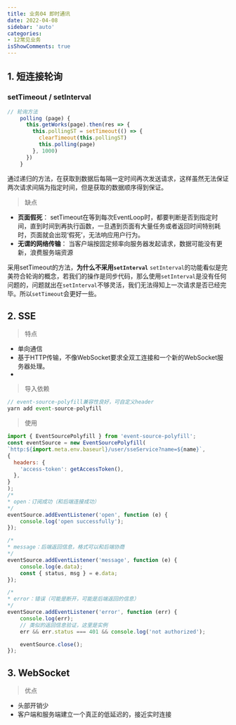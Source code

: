 ```yaml
---
title: 业务04 即时通讯
date: 2022-04-08
sidebar: 'auto'
categories:
- 12常见业务
isShowComments: true
---
```






## 1. 短连接轮询

### setTimeout / setInterval

```js
// 轮询方法
    polling (page) {
      this.getWorks(page).then(res => {
        this.pollingST = setTimeout(() => {
          clearTimeout(this.pollingST)
          this.polling(page)
        }, 1000)
      })
    }

```

​	通过递归的方法，在获取到数据后每隔一定时间再次发送请求，这样虽然无法保证两次请求间隔为指定时间，但是获取的数据顺序得到保证。

> 缺点

- **页面假死**： setTimeout在等到每次EventLoop时，都要判断是否到指定时间，直到时间到再执行函数，一旦遇到页面有大量任务或者返回时间特别耗时，页面就会出现‘假死’，无法响应用户行为。
- **无谓的网络传输**： 当客户端按固定频率向服务器发起请求，数据可能没有更新，浪费服务端资源



​	采用setTimeout的方法，**为什么不采用`setInterval`** `setInterval`的功能看似是完美符合轮询的概念，若我们的操作是同步代码，那么使用`setInterval`是没有任何问题的，问题就出在`setInterval`不够灵活，我们无法得知上一次请求是否已经完毕。所以`setTimeout`会更好一些。



## 2. SSE

> 特点

- 单向通信
- 基于HTTP传输，不像WebSocket要求全双工连接和一个新的WebSocket服务器处理。
- 



> 导入依赖

```js
// event-source-polyfill兼容性良好，可自定义header
yarn add event-source-polyfill
```

> 使用

```js
import { EventSourcePolyfill } from 'event-source-polyfill';
const eventSource = new EventSourcePolyfill(
`http:${import.meta.env.baseurl}/user/sseService?name=${name}`,
{
  headers: {
    'access-token': getAccessToken(),
  },
}
);
/*
* open：订阅成功（和后端连接成功）
*/
eventSource.addEventListener('open', function (e) {
    console.log('open successfully');
});

/*
* message：后端返回信息，格式可以和后端协商
*/
eventSource.addEventListener('message', function (e) {
    console.log(e.data);
    const { status, msg } = e.data;
});

/*
* error：错误（可能是断开，可能是后端返回的信息）
*/
eventSource.addEventListener('error', function (err) {
    console.log(err);
    // 类似的返回信息验证，这里是实例
    err && err.status === 401 && console.log('not authorized');

    eventSource.close();
});

```





## 3. WebSocket



> 优点

- 头部开销少
- 客户端和服务端建立一个真正的低延迟的，接近实时连接

